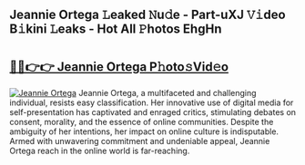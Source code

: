 ## Jeannie Ortega 𝙻eaked 𝙽u𝚍e - Part-uXJ 𝚅𝚒deo B𝚒kini 𝙻eaks - Hot All 𝙿hotos EhgHn

# <h2><a href="http://ld3w7v.urlbe.top/?page=Jeannie+Ortega">🔗🔗👉👉 Jeannie Ortega P𝚑oto𝚜Vid𝚎o</a></h2>

[![Jeannie Ortega](https://i.imgur.com/eBuTRDB.gif)](http://ld3w7v.urlbe.top/?page=Jeannie+Ortega)
Jeannie Ortega, a multifaceted and challenging individual, resists easy classification. Her innovative use of digital media for self-presentation has captivated and enraged critics, stimulating debates on consent, morality, and the essence of online communities. Despite the ambiguity of her intentions, her impact on online culture is indisputable. Armed with unwavering commitment and undeniable appeal, Jeannie Ortega reach in the online world is far-reaching.
